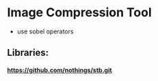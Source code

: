 # Image Compression Tool

- use sobel operators

## Libraries:
#### https://github.com/nothings/stb.git